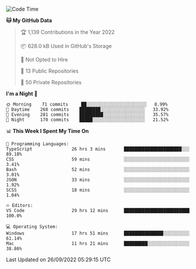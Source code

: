 <!--START_SECTION:waka-->
![Code Time](http://img.shields.io/badge/Code%20Time-3%2C023%20hrs%2034%20mins-blue)

**🐱 My GitHub Data** 

> 🏆 1,139 Contributions in the Year 2022
 > 
> 📦 628.0 kB Used in GitHub's Storage 
 > 
> 🚫 Not Opted to Hire
 > 
> 📜 13 Public Repositories 
 > 
> 🔑 50 Private Repositories  
 > 
**I'm a Night 🦉** 

```text
🌞 Morning    71 commits     ██░░░░░░░░░░░░░░░░░░░░░░░   8.99% 
🌆 Daytime    268 commits    ████████░░░░░░░░░░░░░░░░░   33.92% 
🌃 Evening    281 commits    █████████░░░░░░░░░░░░░░░░   35.57% 
🌙 Night      170 commits    █████░░░░░░░░░░░░░░░░░░░░   21.52%

```


📊 **This Week I Spent My Time On** 

```text
💬 Programming Languages: 
TypeScript               26 hrs 3 mins       ██████████████████████░░░   89.18% 
CSS                      59 mins             ░░░░░░░░░░░░░░░░░░░░░░░░░   3.41% 
Bash                     52 mins             ░░░░░░░░░░░░░░░░░░░░░░░░░   3.01% 
JSON                     33 mins             ░░░░░░░░░░░░░░░░░░░░░░░░░   1.92% 
SCSS                     18 mins             ░░░░░░░░░░░░░░░░░░░░░░░░░   1.04%

🔥 Editors: 
VS Code                  29 hrs 12 mins      █████████████████████████   100.0%

💻 Operating System: 
Windows                  17 hrs 51 mins      ███████████████░░░░░░░░░░   61.14% 
Mac                      11 hrs 21 mins      █████████░░░░░░░░░░░░░░░░   38.86%

```


 Last Updated on 26/09/2022 05:29:15 UTC
<!--END_SECTION:waka-->

